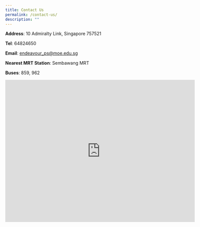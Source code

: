 ```yaml
---
title: Contact Us
permalink: /contact-us/
description: ""
---
```

**Address**: 10 Admiralty Link, Singapore 757521

**Tel**: 64824650

**Email**: [endeavour\_ps@moe.edu.sg](mailto:endeavour_ps@moe.edu.sg)

**Nearest MRT Station**: Sembawang MRT

**Buses**: 859, 962

<iframe loading="lazy" allowfullscreen="" style="border:0;" height="450" width="600" src="https://www.google.com/maps/embed?pb=!1m18!1m12!1m3!1d3988.5326768339646!2d103.81498941484689!3d1.4545645989392006!2m3!1f0!2f0!3f0!3m2!1i1024!2i768!4f13.1!3m3!1m2!1s0x31da13616a35b711%3A0xbc6cd2fc8a5154f8!2sEndeavour%20Primary%20School!5e0!3m2!1sen!2ssg!4v1657246761203!5m2!1sen!2ssg"></iframe>